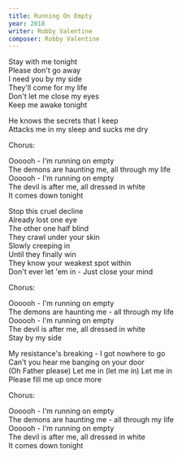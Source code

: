 ```yaml
---
title: Running On Empty
year: 2018
writer: Robby Valentine
composer: Robby Valentine
---
```


<p>Stay with me tonight <br />
Please don't go away <br />
I need you by my side<br />
They'll come for my life <br />
Don't let me close my eyes <br />
Keep me awake tonight</p>

<p>He knows the secrets that I keep<br />
Attacks me in my sleep and sucks me dry</p>

<p class="em">Chorus:</p>

<p>Oooooh - I'm running on empty<br />
The demons are haunting me, all through my life<br />
Oooooh - I'm running on empty<br />
The devil is after me, all dressed in white<br />
It comes down tonight</p>

<p>Stop this cruel decline<br />
Already lost one eye<br />
The other one half blind<br />
They crawl under your skin<br />
Slowly creeping in<br />
Until they finally win<br />
They know your weakest spot within<br />
Don't ever let 'em in - Just close your mind</p>

<p class="em">Chorus:</p>

<p>Oooooh - I'm running on empty<br />
The demons are haunting me - all through my life<br />
Oooooh - I'm running on empty<br />
The devil is after me, all dressed in white<br />
Stay by my side</p>

<p>My resistance's breaking - I got nowhere to go <br />
Can't you hear me banging on your door <br />
(Oh Father please) Let me in (let me in) Let me in<br />
Please fill me up once more</p>

<p class="em">Chorus:</p>

<p>Oooooh - I'm running on empty<br />
The demons are haunting me - all through my life<br />
Oooooh - I'm running on empty<br />
The devil is after me, all dressed in white<br />
It comes down tonight</p>